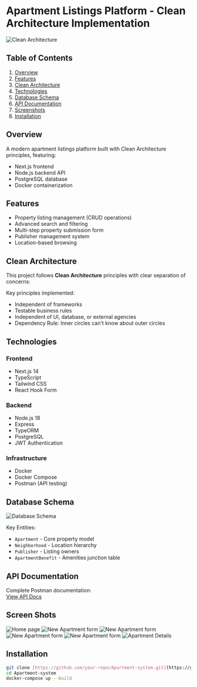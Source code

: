 # Apartment Listings Platform - Clean Architecture Implementation

![Clean Architecture](https://blog.cleancoder.com/uncle-bob/images/2012-08-13-the-clean-architecture/CleanArchitecture.jpg)

## Table of Contents
1. [Overview](#overview)
2. [Features](#features)
3. [Clean Architecture](#clean-architecture)
4. [Technologies](#technologies)
5. [Database Schema](#database-schema)
6. [API Documentation](#api-documentation)
7. [Screenshots](#screen-shots)
8. [Installation](#installation)

## Overview <a name="overview"></a>
A modern apartment listings platform built with Clean Architecture principles, featuring:

- Next.js frontend
- Node.js backend API
- PostgreSQL database
- Docker containerization

## Features <a name="features"></a>
- Property listing management (CRUD operations)
- Advanced search and filtering
- Multi-step property submission form
- Publisher management system
- Location-based browsing

## Clean Architecture <a name="clean-architecture"></a>
This project follows **Clean Architecture** principles with clear separation of concerns:



Key principles implemented:
- Independent of frameworks
- Testable business rules
- Independent of UI, database, or external agencies
- Dependency Rule: Inner circles can't know about outer circles

## Technologies <a name="technologies"></a>

### Frontend
- Next.js 14
- TypeScript
- Tailwind CSS
- React Hook Form

### Backend
- Node.js 18
- Express
- TypeORM
- PostgreSQL
- JWT Authentication

### Infrastructure
- Docker
- Docker Compose
- Postman (API testing)

## Database Schema <a name="database-schema"></a>
![Database Schema](./assets/apartment.png)

Key Entities:
- `Apartment` - Core property model
- `Neighborhood` - Location hierarchy
- `Publisher` - Listing owners
- `ApartmentBenefit` - Amenities junction table

## API Documentation <a name="api-documentation"></a>
Complete Postman documentation:  
[View API Docs](https://documenter.getpostman.com/view/22778824/2sB2cYdLpw)

## Screen Shots <a name="screen-shots"></a>
![Home page](./assets/1.png)
![New Apartment form](./assets/Home.png)
![New Apartment form](./assets/3.png)
![New Apartment form](./assets/4.png)
![New Apartment form](./assets/5.png)
![Apartment Details](./assets/6.png)

## Installation <a name="installation"></a>
```bash
git clone [https://github.com/your-repo/Apartment-system.git](https://github.com/atmoharam/Apartment-system)
cd Apartment-system
docker-compose up --build
